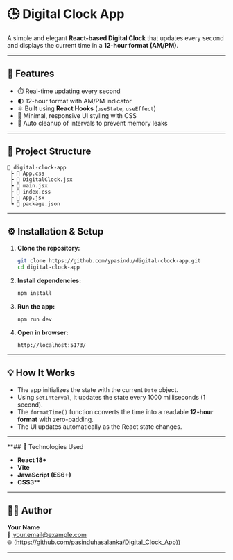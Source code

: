 # 🕒 Digital Clock App

A simple and elegant **React-based Digital Clock** that updates every second and displays the current time in a **12-hour format (AM/PM)**.

---

## 🚀 Features

- ⏱️ Real-time updating every second  
- 🌓 12-hour format with AM/PM indicator  
- ⚛️ Built using **React Hooks** (`useState`, `useEffect`)  
- 🎨 Minimal, responsive UI styling with CSS  
- 🔁 Auto cleanup of intervals to prevent memory leaks  

---

## 🧩 Project Structure

```
📂 digital-clock-app
 ┣ 📜 App.css
 ┣ 📜 DigitalClock.jsx
 ┣ 📜 main.jsx
 ┣ 📜 index.css
 ┣ 📜 App.jsx
 ┗ 📜 package.json
```

---

## ⚙️ Installation & Setup

1. **Clone the repository:**
   ```bash
   git clone https://github.com/ypasindu/digital-clock-app.git
   cd digital-clock-app
   ```

2. **Install dependencies:**
   ```bash
   npm install
   ```

3. **Run the app:**
   ```bash
   npm run dev
   ```

4. **Open in browser:**
   ```
   http://localhost:5173/
   ```

---

## 💡 How It Works

- The app initializes the state with the current `Date` object.  
- Using `setInterval`, it updates the state every 1000 milliseconds (1 second).  
- The `formatTime()` function converts the time into a readable **12-hour format** with zero-padding.  
- The UI updates automatically as the React state changes.

---

**## 🧠 Technologies Used

- **React 18+**
- **Vite**
- **JavaScript (ES6+)**
- **CSS3****

---


## 👨‍💻 Author

**Your Name**  
📧 your.email@example.com  
🌐 (https://github.com/pasinduhasalanka/Digital_Clock_App))

---


